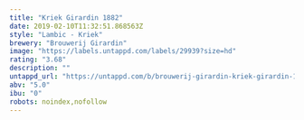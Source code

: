 ```yaml
---
title: "Kriek Girardin 1882"
date: 2019-02-10T11:32:51.868563Z
style: "Lambic - Kriek"
brewery: "Brouwerij Girardin"
image: "https://labels.untappd.com/labels/29939?size=hd"
rating: "3.68"
description: ""
untappd_url: "https://untappd.com/b/brouwerij-girardin-kriek-girardin-1882/29939"
abv: "5.0"
ibu: "0"
robots: noindex,nofollow
---
```

